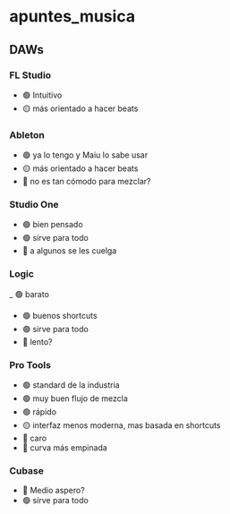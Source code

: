 # apuntes_musica

## DAWs

### FL Studio
- 🟢 Intuitivo
- 🟡 más orientado a hacer beats

### Ableton
- 🟢 ya lo tengo y Maiu lo sabe usar
- 🟡 más orientado a hacer beats
- 🔴 no es tan cómodo para mezclar?
### Studio One
- 🟢 bien pensado
- 🟢 sirve para todo
- 🔴 a algunos se les cuelga
### Logic
_ 🟢 barato
- 🟢 buenos shortcuts
- 🟢 sirve para todo
- 🔴 lento?
### Pro Tools
- 🟢 standard de la industria
- 🟢 muy buen flujo de mezcla
- 🟢 rápido 
- 🟡 interfaz menos moderna, mas basada en shortcuts 
- 🔴 caro
- 🔴 curva más empinada

### Cubase
- 🔴 Medio aspero?
- 🟢 sirve para todo

